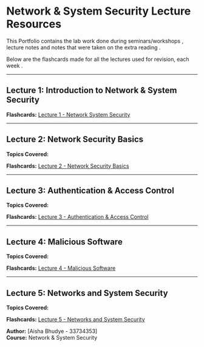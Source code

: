 # Network & System Security Lecture Resources

This Portfolio contains the lab work done during seminars/workshops , lecture notes and notes that were taken on the extra reading .

Below are the flashcards made for all the lectures  used for revision, each week .

---

## Lecture 1: Introduction to Network & System Security

**Flashcards:** [Lecture 1 - Network System Security](https://quizlet.com/gb/1085912042/network-system-security-lecture-1-flash-cards/?funnelUUID=2bab64a0-7580-476e-a785-4396c120fb3c)  

---

## Lecture 2: Network Security Basics
**Topics Covered:**  

**Flashcards:** [Lecture 2 - Network Security Basics](https://quizlet.com/gb/1088791987/lecture-2-network-security-basics-flash-cards/?funnelUUID=80f21a03-2f7d-4b52-8c26-329c7094c55b)  

---

## Lecture 3: Authentication & Access Control
**Topics Covered:**  

**Flashcards:** [Lecture 3 - Authentication & Access Control](https://quizlet.com/gb/1092462975/lecture-3-flashcards-authentication-access-control-flash-cards/?funnelUUID=4ec3d6e9-12a4-41c5-b845-8e921ba2885d)  

---

## Lecture 4: Malicious Software
**Topics Covered:**   

**Flashcards:** [Lecture 4 - Malicious Software](https://quizlet.com/gb/1096723112/lecture-4-flashcards-malicious-software-flash-cards/?funnelUUID=56bf1d70-ce3c-436e-954b-2d1ce619daaa)  

---

## Lecture 5: Networks and System Security
**Topics Covered:**  

**Flashcards:** [Lecture 5 - Networks and System Security](https://quizlet.com/gb/1099667830/lecture-5-networks-and-system-security-flash-cards/?funnelUUID=c07e8201-3298-4c7e-a27e-3ff094decae9)  



**Author:** [Aisha Bhudye - 33734353]  
**Course:** Network & System Security  

